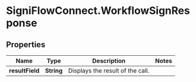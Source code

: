 # SigniFlowConnect.WorkflowSignResponse

## Properties

Name | Type | Description | Notes
------------ | ------------- | ------------- | -------------
**resultField** | **String** | Displays the result of the call. | 


